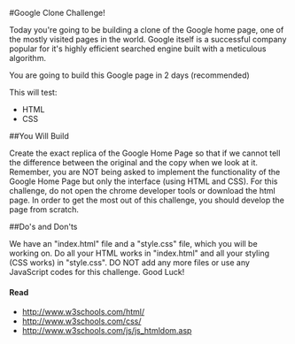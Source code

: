 #Google Clone Challenge!

Today you're going to be building a clone of the Google home page, one of the mostly visited pages in the world. Google itself is a successful company popular for it's highly efficient searched engine built with a meticulous algorithm.

You are going to build this Google page in 2 days (recommended)

This will test:

- HTML
- CSS

##You Will Build

Create the exact replica of the Google Home Page so that if we cannot tell the difference between the original and the copy when we look at it. Remember, you are NOT being asked to implement the functionality of the Google Home Page but only the interface (using HTML and CSS). For this challenge, do not open the chrome developer tools or download the html page. In order to get the most out of this challenge, you should develop the page from scratch.


##Do's and Don'ts

We have an "index.html" file and a "style.css" file, which you will be working on. Do all your HTML works in "index.html" and all your styling (CSS works) in "style.css". DO NOT add any more files or use any JavaScript codes for this challenge. Good Luck!

#### Read
- <http://www.w3schools.com/html/>
- <http://www.w3schools.com/css/>
- <http://www.w3schools.com/js/js_htmldom.asp>

